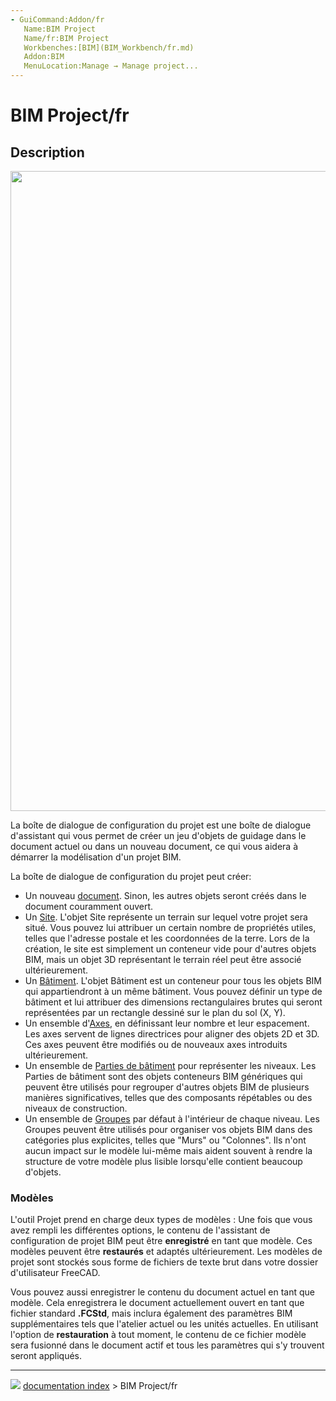 ```yaml
---
- GuiCommand:Addon/fr
   Name:BIM Project
   Name/fr:BIM Project
   Workbenches:[BIM](BIM_Workbench/fr.md)
   Addon:BIM
   MenuLocation:Manage → Manage project...
---
```


# BIM Project/fr

## Description

<img alt="" src=images/BIM_project_screenshot.png  style="width:1024px;">

La boîte de dialogue de configuration du projet est une boîte de dialogue d'assistant qui vous permet de créer un jeu d'objets de guidage dans le document actuel ou dans un nouveau document, ce qui vous aidera à démarrer la modélisation d'un projet BIM.

La boîte de dialogue de configuration du projet peut créer:

-   Un nouveau [document](Document_structure/fr.md). Sinon, les autres objets seront créés dans le document couramment ouvert.
-   Un [Site](Arch_Site/fr.md). L\'objet Site représente un terrain sur lequel votre projet sera situé. Vous pouvez lui attribuer un certain nombre de propriétés utiles, telles que l\'adresse postale et les coordonnées de la terre. Lors de la création, le site est simplement un conteneur vide pour d\'autres objets BIM, mais un objet 3D représentant le terrain réel peut être associé ultérieurement.
-   Un [Bâtiment](Arch_Building/fr.md). L\'objet Bâtiment est un conteneur pour tous les objets BIM qui appartiendront à un même bâtiment. Vous pouvez définir un type de bâtiment et lui attribuer des dimensions rectangulaires brutes qui seront représentées par un rectangle dessiné sur le plan du sol (X, Y).
-   Un ensemble d\'[Axes](Arch_Axis/fr.md), en définissant leur nombre et leur espacement. Les axes servent de lignes directrices pour aligner des objets 2D et 3D. Ces axes peuvent être modifiés ou de nouveaux axes introduits ultérieurement.
-   Un ensemble de [Parties de bâtiment](Arch_BuildingPart/fr.md) pour représenter les niveaux. Les Parties de bâtiment sont des objets conteneurs BIM génériques qui peuvent être utilisés pour regrouper d\'autres objets BIM de plusieurs manières significatives, telles que des composants répétables ou des niveaux de construction.
-   Un ensemble de [Groupes](Std_Group/fr.md) par défaut à l\'intérieur de chaque niveau. Les Groupes peuvent être utilisés pour organiser vos objets BIM dans des catégories plus explicites, telles que \"Murs\" ou \"Colonnes\". Ils n\'ont aucun impact sur le modèle lui-même mais aident souvent à rendre la structure de votre modèle plus lisible lorsqu\'elle contient beaucoup d\'objets.

### Modèles

L\'outil Projet prend en charge deux types de modèles : Une fois que vous avez rempli les différentes options, le contenu de l\'assistant de configuration de projet BIM peut être **enregistré** en tant que modèle. Ces modèles peuvent être **restaurés** et adaptés ultérieurement. Les modèles de projet sont stockés sous forme de fichiers de texte brut dans votre dossier d'utilisateur FreeCAD.

Vous pouvez aussi enregistrer le contenu du document actuel en tant que modèle. Cela enregistrera le document actuellement ouvert en tant que fichier standard **.FCStd**, mais inclura également des paramètres BIM supplémentaires tels que l\'atelier actuel ou les unités actuelles. En utilisant l\'option de **restauration** à tout moment, le contenu de ce fichier modèle sera fusionné dans le document actif et tous les paramètres qui s\'y trouvent seront appliqués.



---
![](images/Right_arrow.png) [documentation index](../README.md) > BIM Project/fr
